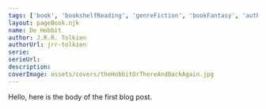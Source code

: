 ```yaml
---
tags: ['book', 'bookshelfReading', 'genreFiction', 'bookFantasy', 'authorJRRTolkien']
layout: pageBook.njk
name: De Hobbit
author: J.R.R. Tolkien
authorUrl: jrr-tolkien
serie:
serieUrl:
description: 
coverImage: assets/covers/theHobbitOrThereAndBackAgain.jpg
---
```


Hello, here is the body of the first blog post.